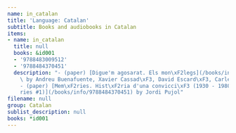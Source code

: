 ```yaml
---
name: in_catalan
title: 'Language: Catalan'
subtitle: Books and audiobooks in Catalan
items:
- name: in_catalan
  title: null
  books: &id001
  - '9788483009512'
  - '9788484370451'
  description: "- (paper) [Digue'm agosarat. Els mon\xF2legs](/books/info/9788483009512)\
    \ by Andreu Buenafuente, Xavier Cassad\xF3, David Escard\xF3, Carles Torras\n\
    - (paper) [Mem\xF2ries. Hist\xF2ria d'una convicci\xF3 (1930 - 1980) (Mem\xF2\
    ries #1)](/books/info/9788484370451) by Jordi Pujol"
filename: null
group: Catalan
sublist_description: null
books: *id001
---
```



